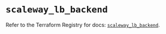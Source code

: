 # `scaleway_lb_backend`

Refer to the Terraform Registry for docs: [`scaleway_lb_backend`](https://registry.terraform.io/providers/scaleway/scaleway/2.49.0/docs/resources/lb_backend).
